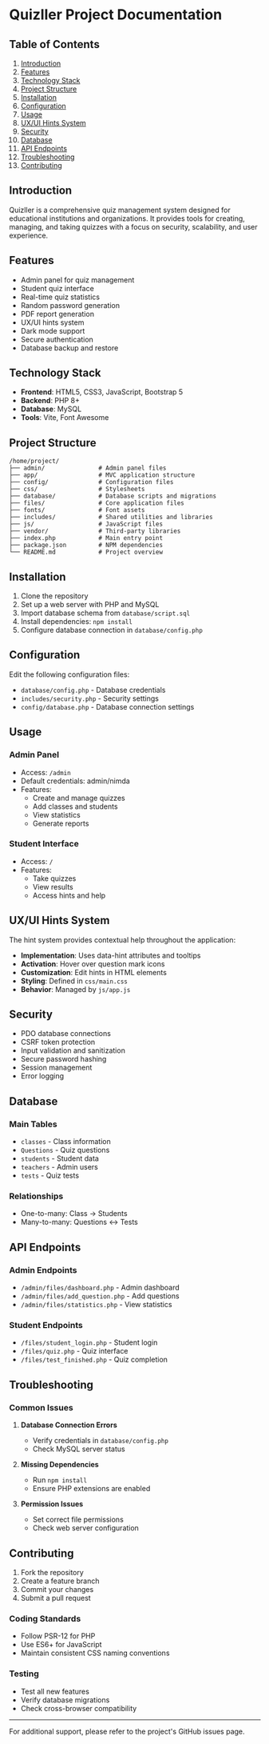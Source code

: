 # Quizller Project Documentation

## Table of Contents
1. [Introduction](#introduction)
2. [Features](#features)
3. [Technology Stack](#technology-stack)
4. [Project Structure](#project-structure)
5. [Installation](#installation)
6. [Configuration](#configuration)
7. [Usage](#usage)
8. [UX/UI Hints System](#uxui-hints-system)
9. [Security](#security)
10. [Database](#database)
11. [API Endpoints](#api-endpoints)
12. [Troubleshooting](#troubleshooting)
13. [Contributing](#contributing)

## Introduction
Quizller is a comprehensive quiz management system designed for educational institutions and organizations. It provides tools for creating, managing, and taking quizzes with a focus on security, scalability, and user experience.

## Features
- Admin panel for quiz management
- Student quiz interface
- Real-time quiz statistics
- Random password generation
- PDF report generation
- UX/UI hints system
- Dark mode support
- Secure authentication
- Database backup and restore

## Technology Stack
- **Frontend**: HTML5, CSS3, JavaScript, Bootstrap 5
- **Backend**: PHP 8+
- **Database**: MySQL
- **Tools**: Vite, Font Awesome

## Project Structure
```
/home/project/
├── admin/               # Admin panel files
├── app/                 # MVC application structure
├── config/              # Configuration files
├── css/                 # Stylesheets
├── database/            # Database scripts and migrations
├── files/               # Core application files
├── fonts/               # Font assets
├── includes/            # Shared utilities and libraries
├── js/                  # JavaScript files
├── vendor/              # Third-party libraries
├── index.php            # Main entry point
├── package.json         # NPM dependencies
└── README.md            # Project overview
```

## Installation
1. Clone the repository
2. Set up a web server with PHP and MySQL
3. Import database schema from `database/script.sql`
4. Install dependencies: `npm install`
5. Configure database connection in `database/config.php`

## Configuration
Edit the following configuration files:
- `database/config.php` - Database credentials
- `includes/security.php` - Security settings
- `config/database.php` - Database connection settings

## Usage
### Admin Panel
- Access: `/admin`
- Default credentials: admin/nimda
- Features:
  - Create and manage quizzes
  - Add classes and students
  - View statistics
  - Generate reports

### Student Interface
- Access: `/`
- Features:
  - Take quizzes
  - View results
  - Access hints and help

## UX/UI Hints System
The hint system provides contextual help throughout the application:
- **Implementation**: Uses data-hint attributes and tooltips
- **Activation**: Hover over question mark icons
- **Customization**: Edit hints in HTML elements
- **Styling**: Defined in `css/main.css`
- **Behavior**: Managed by `js/app.js`

## Security
- PDO database connections
- CSRF token protection
- Input validation and sanitization
- Secure password hashing
- Session management
- Error logging

## Database
### Main Tables
- `classes` - Class information
- `Questions` - Quiz questions
- `students` - Student data
- `teachers` - Admin users
- `tests` - Quiz tests

### Relationships
- One-to-many: Class → Students
- Many-to-many: Questions ↔ Tests

## API Endpoints
### Admin Endpoints
- `/admin/files/dashboard.php` - Admin dashboard
- `/admin/files/add_question.php` - Add questions
- `/admin/files/statistics.php` - View statistics

### Student Endpoints
- `/files/student_login.php` - Student login
- `/files/quiz.php` - Quiz interface
- `/files/test_finished.php` - Quiz completion

## Troubleshooting
### Common Issues
1. **Database Connection Errors**
   - Verify credentials in `database/config.php`
   - Check MySQL server status

2. **Missing Dependencies**
   - Run `npm install`
   - Ensure PHP extensions are enabled

3. **Permission Issues**
   - Set correct file permissions
   - Check web server configuration

## Contributing
1. Fork the repository
2. Create a feature branch
3. Commit your changes
4. Submit a pull request

### Coding Standards
- Follow PSR-12 for PHP
- Use ES6+ for JavaScript
- Maintain consistent CSS naming conventions

### Testing
- Test all new features
- Verify database migrations
- Check cross-browser compatibility

---

For additional support, please refer to the project's GitHub issues page.
